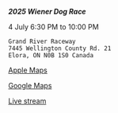 ***2025 Wiener Dog Race***

4 July 6:30 PM to 10:00 PM

```
Grand River Raceway
7445 Wellington County Rd. 21
Elora, ON N0B 1S0 Canada
```

[Apple Maps](https://maps.apple.com/?address=7445%20Wellington%20Rd%2010,%20Moorefield%20ON%20N0G%202K0,%20Canada&ll=43.806697,-80.706514&q=7445%20Wellington%20Rd%2010)

[Google Maps](https://maps.app.goo.gl/LmSuE3pftGQRPKhW9)

[Live stream](https://grandriverraceway.com/livestreams-replays/#hd-livestream)

